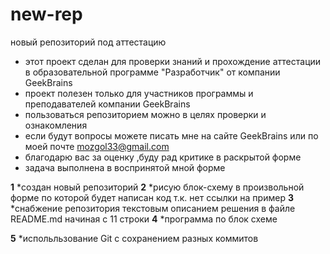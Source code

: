 # new-rep
новый репозиторий под аттестацию
* этот проект сделан для проверки знаний и прохождение аттестации в образовательной программе "Разработчик" от компании GeekBrains
* проект полезен только для участников программы и преподавателей компании GeekBrains
* пользоваться репозиторием можно в целях проверки и ознакомления
* если будут вопросы можете писать мне на сайте GeekBrains или по моей почте mozgol33@gmail.com
* благодарю вас за оценку ,буду рад критике в раскрытой форме
* задача выполнена в воспринятой мной форме


**1**
*создан новый репозиторий
**2**
*рисую блок-схему в произвольной форме по которой будет написан код т.к. нет ссылки на пример
**3**
*снабжение репозитория текстовым описанием решения в файле README.md начиная с 11 строки
**4**
*программа по блок схеме


**5**
*испольльзование Git с сохранением разных коммитов 
